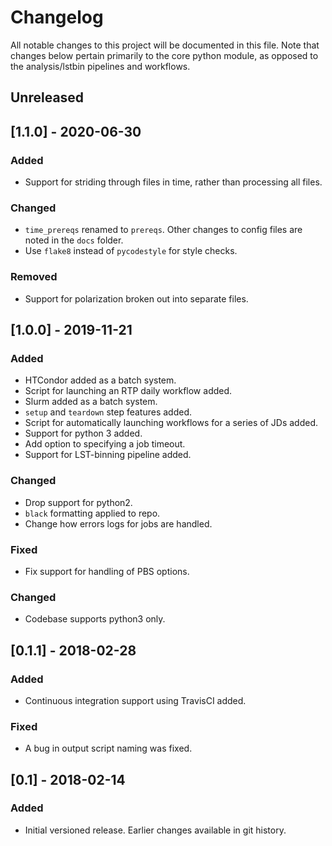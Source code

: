# Changelog
All notable changes to this project will be documented in this file. Note that
changes below pertain primarily to the core python module, as opposed to the
analysis/lstbin pipelines and workflows.


## Unreleased

## [1.1.0] - 2020-06-30

### Added
- Support for striding through files in time, rather than processing all files.

### Changed
- `time_prereqs` renamed to `prereqs`. Other changes to config files are noted in the `docs` folder.
- Use `flake8` instead of `pycodestyle` for style checks.

### Removed
- Support for polarization broken out into separate files.


## [1.0.0] - 2019-11-21

### Added
- HTCondor added as a batch system.
- Script for launching an RTP daily workflow added.
- Slurm added as a batch system.
- `setup` and `teardown` step features added.
- Script for automatically launching workflows for a series of JDs added.
- Support for python 3 added.
- Add option to specifying a job timeout.
- Support for LST-binning pipeline added.

### Changed
- Drop support for python2.
- `black` formatting applied to repo.
- Change how errors logs for jobs are handled.

### Fixed
- Fix support for handling of PBS options.

### Changed
- Codebase supports python3 only.


## [0.1.1] - 2018-02-28

### Added
- Continuous integration support using TravisCI added.

### Fixed
- A bug in output script naming was fixed.

## [0.1] - 2018-02-14

### Added
- Initial versioned release. Earlier changes available in git history.
